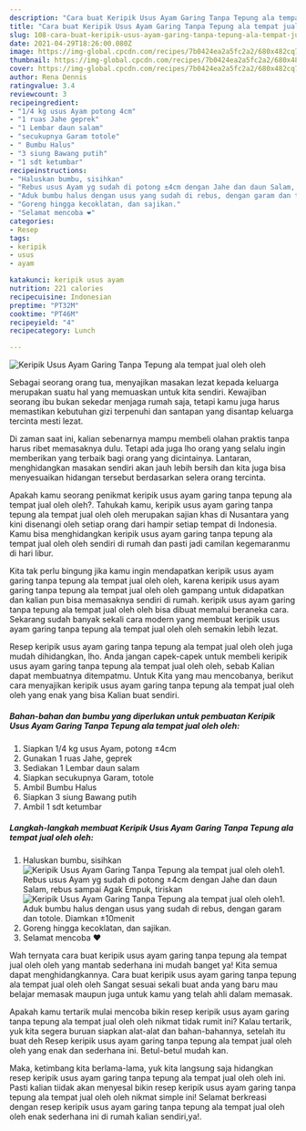 ```yaml
---
description: "Cara buat Keripik Usus Ayam Garing Tanpa Tepung ala tempat jual oleh oleh yang enak Untuk Jualan"
title: "Cara buat Keripik Usus Ayam Garing Tanpa Tepung ala tempat jual oleh oleh yang enak Untuk Jualan"
slug: 108-cara-buat-keripik-usus-ayam-garing-tanpa-tepung-ala-tempat-jual-oleh-oleh-yang-enak-untuk-jualan
date: 2021-04-29T18:26:00.080Z
image: https://img-global.cpcdn.com/recipes/7b0424ea2a5fc2a2/680x482cq70/keripik-usus-ayam-garing-tanpa-tepung-ala-tempat-jual-oleh-oleh-foto-resep-utama.jpg
thumbnail: https://img-global.cpcdn.com/recipes/7b0424ea2a5fc2a2/680x482cq70/keripik-usus-ayam-garing-tanpa-tepung-ala-tempat-jual-oleh-oleh-foto-resep-utama.jpg
cover: https://img-global.cpcdn.com/recipes/7b0424ea2a5fc2a2/680x482cq70/keripik-usus-ayam-garing-tanpa-tepung-ala-tempat-jual-oleh-oleh-foto-resep-utama.jpg
author: Rena Dennis
ratingvalue: 3.4
reviewcount: 3
recipeingredient:
- "1/4 kg usus Ayam potong 4cm"
- "1 ruas Jahe geprek"
- "1 Lembar daun salam"
- "secukupnya Garam totole"
- " Bumbu Halus"
- "3 siung Bawang putih"
- "1 sdt ketumbar"
recipeinstructions:
- "Haluskan bumbu, sisihkan"
- "Rebus usus Ayam yg sudah di potong ±4cm dengan Jahe dan daun Salam, rebus sampai Agak Empuk, tiriskan"
- "Aduk bumbu halus dengan usus yang sudah di rebus, dengan garam dan totole. Diamkan ±10menit"
- "Goreng hingga kecoklatan, dan sajikan."
- "Selamat mencoba ❤️"
categories:
- Resep
tags:
- keripik
- usus
- ayam

katakunci: keripik usus ayam 
nutrition: 221 calories
recipecuisine: Indonesian
preptime: "PT32M"
cooktime: "PT46M"
recipeyield: "4"
recipecategory: Lunch

---
```



![Keripik Usus Ayam Garing Tanpa Tepung ala tempat jual oleh oleh](https://img-global.cpcdn.com/recipes/7b0424ea2a5fc2a2/680x482cq70/keripik-usus-ayam-garing-tanpa-tepung-ala-tempat-jual-oleh-oleh-foto-resep-utama.jpg)

Sebagai seorang orang tua, menyajikan masakan lezat kepada keluarga merupakan suatu hal yang memuaskan untuk kita sendiri. Kewajiban seorang ibu bukan sekedar menjaga rumah saja, tetapi kamu juga harus memastikan kebutuhan gizi terpenuhi dan santapan yang disantap keluarga tercinta mesti lezat.

Di zaman  saat ini, kalian sebenarnya mampu membeli olahan praktis tanpa harus ribet memasaknya dulu. Tetapi ada juga lho orang yang selalu ingin memberikan yang terbaik bagi orang yang dicintainya. Lantaran, menghidangkan masakan sendiri akan jauh lebih bersih dan kita juga bisa menyesuaikan hidangan tersebut berdasarkan selera orang tercinta. 



Apakah kamu seorang penikmat keripik usus ayam garing tanpa tepung ala tempat jual oleh oleh?. Tahukah kamu, keripik usus ayam garing tanpa tepung ala tempat jual oleh oleh merupakan sajian khas di Nusantara yang kini disenangi oleh setiap orang dari hampir setiap tempat di Indonesia. Kamu bisa menghidangkan keripik usus ayam garing tanpa tepung ala tempat jual oleh oleh sendiri di rumah dan pasti jadi camilan kegemaranmu di hari libur.

Kita tak perlu bingung jika kamu ingin mendapatkan keripik usus ayam garing tanpa tepung ala tempat jual oleh oleh, karena keripik usus ayam garing tanpa tepung ala tempat jual oleh oleh gampang untuk didapatkan dan kalian pun bisa memasaknya sendiri di rumah. keripik usus ayam garing tanpa tepung ala tempat jual oleh oleh bisa dibuat memalui beraneka cara. Sekarang sudah banyak sekali cara modern yang membuat keripik usus ayam garing tanpa tepung ala tempat jual oleh oleh semakin lebih lezat.

Resep keripik usus ayam garing tanpa tepung ala tempat jual oleh oleh juga mudah dihidangkan, lho. Anda jangan capek-capek untuk membeli keripik usus ayam garing tanpa tepung ala tempat jual oleh oleh, sebab Kalian dapat membuatnya ditempatmu. Untuk Kita yang mau mencobanya, berikut cara menyajikan keripik usus ayam garing tanpa tepung ala tempat jual oleh oleh yang enak yang bisa Kalian buat sendiri.

<!--inarticleads1-->

##### Bahan-bahan dan bumbu yang diperlukan untuk pembuatan Keripik Usus Ayam Garing Tanpa Tepung ala tempat jual oleh oleh:

1. Siapkan 1/4 kg usus Ayam, potong ±4cm
1. Gunakan 1 ruas Jahe, geprek
1. Sediakan 1 Lembar daun salam
1. Siapkan secukupnya Garam, totole
1. Ambil  Bumbu Halus
1. Siapkan 3 siung Bawang putih
1. Ambil 1 sdt ketumbar




<!--inarticleads2-->

##### Langkah-langkah membuat Keripik Usus Ayam Garing Tanpa Tepung ala tempat jual oleh oleh:

1. Haluskan bumbu, sisihkan
<img src="https://img-global.cpcdn.com/steps/1165cf7a24cbf4f4/160x128cq70/keripik-usus-ayam-garing-tanpa-tepung-ala-tempat-jual-oleh-oleh-langkah-memasak-1-foto.jpg" alt="Keripik Usus Ayam Garing Tanpa Tepung ala tempat jual oleh oleh">1. Rebus usus Ayam yg sudah di potong ±4cm dengan Jahe dan daun Salam, rebus sampai Agak Empuk, tiriskan
<img src="https://img-global.cpcdn.com/steps/72c7d4f3c6c4be30/160x128cq70/keripik-usus-ayam-garing-tanpa-tepung-ala-tempat-jual-oleh-oleh-langkah-memasak-2-foto.jpg" alt="Keripik Usus Ayam Garing Tanpa Tepung ala tempat jual oleh oleh">1. Aduk bumbu halus dengan usus yang sudah di rebus, dengan garam dan totole. Diamkan ±10menit
1. Goreng hingga kecoklatan, dan sajikan.
1. Selamat mencoba ❤️




Wah ternyata cara buat keripik usus ayam garing tanpa tepung ala tempat jual oleh oleh yang mantab sederhana ini mudah banget ya! Kita semua dapat menghidangkannya. Cara buat keripik usus ayam garing tanpa tepung ala tempat jual oleh oleh Sangat sesuai sekali buat anda yang baru mau belajar memasak maupun juga untuk kamu yang telah ahli dalam memasak.

Apakah kamu tertarik mulai mencoba bikin resep keripik usus ayam garing tanpa tepung ala tempat jual oleh oleh nikmat tidak rumit ini? Kalau tertarik, yuk kita segera buruan siapkan alat-alat dan bahan-bahannya, setelah itu buat deh Resep keripik usus ayam garing tanpa tepung ala tempat jual oleh oleh yang enak dan sederhana ini. Betul-betul mudah kan. 

Maka, ketimbang kita berlama-lama, yuk kita langsung saja hidangkan resep keripik usus ayam garing tanpa tepung ala tempat jual oleh oleh ini. Pasti kalian tiidak akan menyesal bikin resep keripik usus ayam garing tanpa tepung ala tempat jual oleh oleh nikmat simple ini! Selamat berkreasi dengan resep keripik usus ayam garing tanpa tepung ala tempat jual oleh oleh enak sederhana ini di rumah kalian sendiri,ya!.

